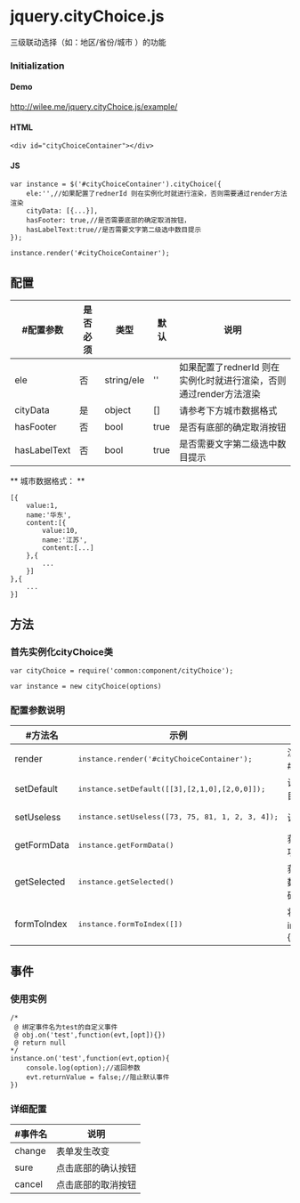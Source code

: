 jquery.cityChoice.js
====================

三级联动选择（如：地区/省份/城市 ）的功能


### Initialization

#### Demo

http://wilee.me/jquery.cityChoice.js/example/ 

#### HTML

	<div id="cityChoiceContainer"></div>

#### JS

	var instance = $('#cityChoiceContainer').cityChoice({
		ele:'',//如果配置了rednerId 则在实例化时就进行渲染，否则需要通过render方法渲染
		cityData: [{...}],
		hasFooter: true,//是否需要底部的确定取消按钮，
		hasLabelText:true//是否需要文字第二级选中数目提示
	});

	instance.render('#cityChoiceContainer');

## 配置

| #配置参数 | 是否必须 | 类型 | 默认 | 说明 |
|-----------|----------|------|------|------|
| ele | 否 | string/ele | '' | 如果配置了rednerId 则在实例化时就进行渲染，否则通过render方法渲染 |
| cityData | 是 | object | [] | 请参考下方城市数据格式 |
| hasFooter | 否 | bool | true | 是否有底部的确定取消按钮 |
| hasLabelText | 否 | bool | true | 是否需要文字第二级选中数目提示 |

** 城市数据格式： **

    [{
        value:1,
        name:'华东',
        content:[{
            value:10,
            name:'江苏',
            content:[...]
        },{
            ...
        }]
    },{
        ...
    }]

## 方法

### 首先实例化cityChoice类


	var cityChoice = require('common:component/cityChoice');

	var instance = new cityChoice(options)


### 配置参数说明

| #方法名 | 示例 | 说明 |
|--------|------|------|
| render | <pre>instance.render('#cityChoiceContainer');</pre> | 渲染到 选择器#cityChoiceContainer中 |
| setDefault | <pre>instance.setDefault([[3],[2,1,0],[2,0,0]]);</pre> | 设置默认选择的选择项目，indexData |
| setUseless | <pre>instance.setUseless([73, 75, 81, 1, 2, 3, 4]);</pre> | 设置不允许选择的选项 |
| getFormData | <pre>instance.getFormData()</pre> | 获取所有已选择了的数据项 |
| getSelected | <pre>instance.getSelected()</pre> | 获取已选择了的节点及参数，详细参数说明请看源码 |
| formToIndex | <pre>instance.formToIndex([])</pre> | 将form格式数据转化为index格式数据 return {indexData,selectNames} |

## 事件

### 使用实例

	/*
	 @ 绑定事件名为test的自定义事件
	 @ obj.on('test',function(evt,[opt]){})
	 @ return null
	*/
	instance.on('test',function(evt,option){
	    console.log(option);//返回参数
	    evt.returnValue = false;//阻止默认事件
	})

### 详细配置

| #事件名 | 说明 |
|---------|------|
| change | 表单发生改变 |
| sure | 点击底部的确认按钮 |
| cancel | 点击底部的取消按钮 |
